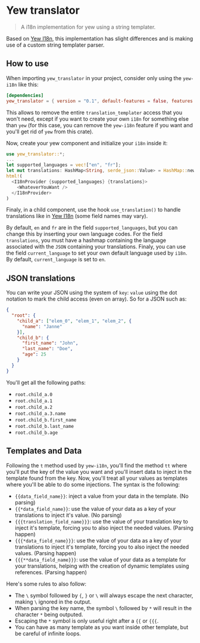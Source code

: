 # Yew translator

> A i18n implementation for yew using a string templater.

Based on [Yew I18n](https://crates.io/crates/yew-i18n), this implementation has slight differences and is making use of a custom string templater parser.

## How to use

When importing `yew_translator` in your project, consider only using the `yew-i18n` like this:
```toml
[dependencies]
yew_translator = { version = "0.1", default-features = false, features = ["yew-i18n"] }
```

This allows to remove the entire `translation_templater` access that you won't need, except if you want to create your own `i18n` for something else than `yew` (for this case, you can remove the `yew-i18n` feature if you want and you'll get rid of `yew` from this crate).

Now, create your yew component and initialize your `i18n` inside it:
```rs
use yew_translator::*;
...
let supported_languages = vec!["en", "fr"];
let mut translations: HashMap<String, serde_json::Value> = HashMap::new(); // Import your own translations (language -> transation JSON)
html!(
  <I18nProvider {supported_languages} {translations}>
    <WhateverYouWant />
  </I18nProvider>
)
```

Finaly, in a child component, use the hook `use_translation()` to handle translations like in [Yew I18n](https://crates.io/crates/yew-i18n) (some field names may vary).

By default, `en` and `fr` are in the field `supported_languages`, but you can change this by inserting your own language codes. 
For the field `translations`, you must have a hashmap containing the language associated with the `JSON` containing your translations.
Finaly, you can use the field `current_language` to set your own default language used by `i18n`. By default, `current_language` is set to `en`.

## JSON translations

You can write your JSON using the system of `key`: `value` using the dot notation to mark the child access (even on array).
So for a JSON such as:
```json
{
  "root": {
    "child_a": ["elem_0", "elem_1", "elem_2", {
      "name": "Janne"
    }],
    "child_b": {
      "first_name": "John",
      "last_name": "Doe",
      "age": 25
    }
  }
}
```
You'll get all the following paths:
- `root.child_a.0`
- `root.child_a.1`
- `root.child_a.2`
- `root.child_a.3.name`
- `root.child_b.first_name`
- `root.child_b.last_name`
- `root.child_b.age`

## Templates and Data

Following the `t` method used by `yew-i18n`, you'll find the method `tt` where you'll put the key of the value you want and you'll insert data to inject in the template found from the key.
Now, you'll treat all your values as templates where you'll be able to do some injections.
The syntax is the following:
- `{{data_field_name}}`: inject a value from your data in the template. (No parsing)
- `{{*data_field_name}}`: use the value of your data as a key of your translations to inject it's value. (No parsing)
- `{{{translation_field_name}}}`: use the value of your translation key to inject it's template, forcing you to also inject the needed values. (Parsing happen)
- `{{{*data_field_name}}}`: use the value of your data as a key of your translations to inject it's template, forcing you to also inject the needed values. (Parsing happen)
- `{{{**data_field_name}}}`: use the value of your data as a template for your translations, helping with the creation of dynamic templates using references. (Parsing happen)

Here's some rules to also follow:
- The `\` symbol followed by `{`, `}` or `\` will always escape the next character, making `\` ignored in the output.
- When parsing the key name, the symbol `\` followed by `*` will result in the character `*` being outputed.
- Escaping the `*` symbol is only useful right after a `{{` or `{{{`.
- You can have as many template as you want inside other template, but be careful of infinite loops.

